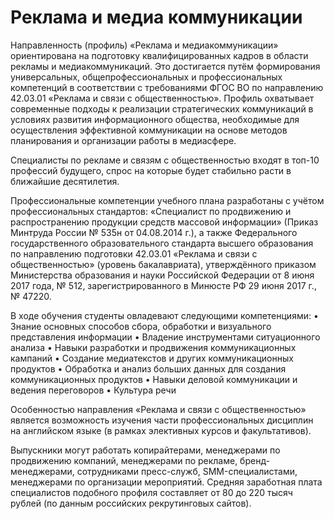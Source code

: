 # Реклама и медиа коммуникации

Направленность (профиль) «Реклама и медиакоммуникации» ориентирована на подготовку квалифицированных кадров в области рекламы и медиакоммуникаций. Это достигается путём формирования универсальных, общепрофессиональных и профессиональных компетенций в соответствии с требованиями ФГОС ВО по направлению 42.03.01 «Реклама и связи с общественностью». Профиль охватывает современные подходы к реализации стратегических коммуникаций в условиях развития информационного общества, необходимые для осуществления эффективной коммуникации на основе методов планирования и организации работы в медиасфере.

Специалисты по рекламе и связям с общественностью входят в топ-10 профессий будущего, спрос на которые будет стабильно расти в ближайшие десятилетия.

Профессиональные компетенции учебного плана разработаны с учётом профессиональных стандартов: «Специалист по продвижению и распространению продукции средств массовой информации» (Приказ Минтруда России № 535н от 04.08.2014 г.), а также Федерального государственного образовательного стандарта высшего образования по направлению подготовки 42.03.01 «Реклама и связи с общественностью» (уровень бакалавриата), утверждённого приказом Министерства образования и науки Российской Федерации от 8 июня 2017 года, № 512, зарегистрированного в Минюсте РФ 29 июня 2017 г., № 47220.

В ходе обучения студенты овладевают следующими компетенциями:
• Знание основных способов сбора, обработки и визуального представления информации
• Владение инструментами ситуационного анализа
• Навыки разработки и продвижения коммуникационных кампаний
• Создание медиатекстов и других коммуникационных продуктов
• Обработка и анализ больших данных для создания коммуникационных продуктов
• Навыки деловой коммуникации и ведения переговоров
• Культура речи

Особенностью направления «Реклама и связи с общественностью» является возможность изучения части профессиональных дисциплин на английском языке (в рамках элективных курсов и факультативов).

Выпускники могут работать копирайтерами, менеджерами по продвижению компаний, менеджерами по рекламе, бренд-менеджерами, сотрудниками пресс-служб, SMM-специалистами, менеджерами по организации мероприятий. Средняя заработная плата специалистов подобного профиля составляет от 80 до 220 тысяч рублей (по данным российских рекрутинговых сайтов).